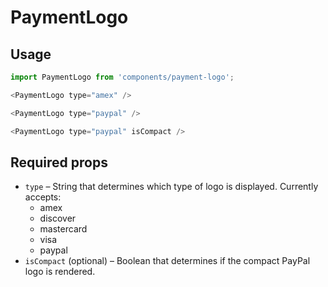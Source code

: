 PaymentLogo
====

## Usage

```js
import PaymentLogo from 'components/payment-logo';

<PaymentLogo type="amex" />

<PaymentLogo type="paypal" />

<PaymentLogo type="paypal" isCompact />

```

## Required props

* `type` – String that determines which type of logo is displayed. Currently accepts:
   * amex
   * discover
   * mastercard
   * visa
   * paypal
* `isCompact` (optional) – Boolean that determines if the compact PayPal logo is rendered.
